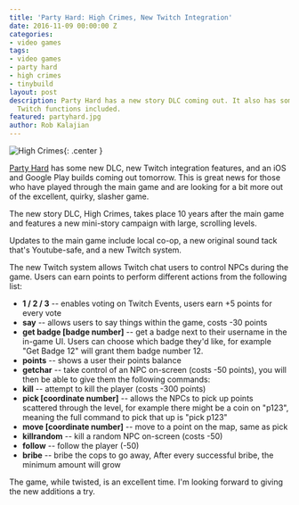 ```yaml
---
title: 'Party Hard: High Crimes, New Twitch Integration'
date: 2016-11-09 00:00:00 Z
categories:
- video games
tags:
- video games
- party hard
- high crimes
- tinybuild
layout: post
description: Party Hard has a new story DLC coming out. It also has some interactive
  Twitch functions included.
featured: partyhard.jpg
author: Rob Kalajian
---
```


![High Crimes](/images/partyhard/highcrimes.gif){: .center }

[Party Hard](http://store.steampowered.com/agecheck/app/356570/) has some new DLC, new Twitch integration features, and an iOS and Google Play builds coming out tomorrow. This is great news for those who have played through the main game and are looking for a bit more out of the excellent, quirky, slasher game.

The new story DLC, High Crimes, takes place 10 years after the main game and features a new mini-story campaign with large, scrolling levels.

Updates to the main game include local co-op, a new original sound tack that's Youtube-safe, and a new Twitch system.

The new Twitch system allows Twitch chat users to control NPCs during the game. Users can earn points to perform different actions from the following list:

* **1 / 2 / 3** -- enables voting on Twitch Events, users earn +5 points for every vote
* **say** -- allows users to say things within the game, costs -30 points
* **get badge [badge number]** -- get a badge next to their username in the in-game UI. Users can choose which badge they'd like, for example "Get Badge 12"  will grant them badge number 12.
* **points** -- shows a user their points balance
* **getchar** -- take control of an NPC on-screen (costs -50 points), you will then be able to give them the following commands:
* **kill** -- attempt to kill the player (costs -300 points)
* **pick [coordinate number]** -- allows the NPCs to pick up points scattered through the level, for example there might be a coin on "p123", meaning the full command to pick that up is "pick p123"
* **move [coordinate number]** -- move to a point on the map, same as pick
* **killrandom** -- kill a random NPC on-screen (costs -50)
* **follow** -- follow the player (-50)
* **bribe** -- bribe the cops to go away, After every successful bribe, the minimum amount will grow

The game, while twisted, is an excellent time. I'm looking forward to giving the new additions a try.
